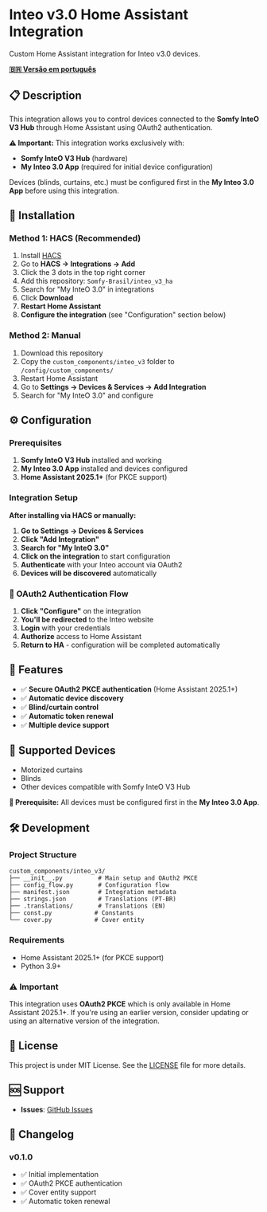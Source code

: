 # Inteo v3.0 Home Assistant Integration

Custom Home Assistant integration for Inteo v3.0 devices.

**[🇧🇷 Versão em português](README.md)**

## 📋 Description

This integration allows you to control devices connected to the **Somfy InteO V3 Hub** through Home Assistant using OAuth2 authentication.

**⚠️ Important:** This integration works exclusively with:
- **Somfy InteO V3 Hub** (hardware)
- **My Inteo 3.0 App** (required for initial device configuration)

Devices (blinds, curtains, etc.) must be configured first in the **My Inteo 3.0 App** before using this integration.

## 🚀 Installation

### Method 1: HACS (Recommended)
1. Install [HACS](https://hacs.xyz/)
2. Go to **HACS → Integrations → Add**
3. Click the 3 dots in the top right corner
4. Add this repository: `Somfy-Brasil/inteo_v3_ha`
5. Search for "My InteO 3.0" in integrations
6. Click **Download**
7. **Restart Home Assistant**
8. **Configure the integration** (see "Configuration" section below)

### Method 2: Manual
1. Download this repository
2. Copy the `custom_components/inteo_v3` folder to `/config/custom_components/`
3. Restart Home Assistant
4. Go to **Settings → Devices & Services → Add Integration**
5. Search for "My InteO 3.0" and configure

## ⚙️ Configuration

### Prerequisites
1. **Somfy InteO V3 Hub** installed and working
2. **My Inteo 3.0 App** installed and devices configured
3. **Home Assistant 2025.1+** (for PKCE support)

### Integration Setup
**After installing via HACS or manually:**

1. **Go to Settings → Devices & Services**
2. **Click "Add Integration"**
3. **Search for "My InteO 3.0"**
4. **Click on the integration** to start configuration
5. **Authenticate** with your Inteo account via OAuth2
6. **Devices will be discovered** automatically

### 🔧 OAuth2 Authentication Flow
1. **Click "Configure"** on the integration
2. **You'll be redirected** to the Inteo website
3. **Login** with your credentials
4. **Authorize** access to Home Assistant
5. **Return to HA** - configuration will be completed automatically

## 🔧 Features

- ✅ **Secure OAuth2 PKCE authentication** (Home Assistant 2025.1+)
- ✅ **Automatic device discovery**
- ✅ **Blind/curtain control**
- ✅ **Automatic token renewal**
- ✅ **Multiple device support**

## 📱 Supported Devices

- Motorized curtains
- Blinds
- Other devices compatible with Somfy InteO V3 Hub

**📱 Prerequisite:** All devices must be configured first in the **My Inteo 3.0 App**.

## 🛠️ Development

### Project Structure
```
custom_components/inteo_v3/
├── __init__.py          # Main setup and OAuth2 PKCE
├── config_flow.py       # Configuration flow
├── manifest.json        # Integration metadata
├── strings.json         # Translations (PT-BR)
├── .translations/       # Translations (EN)
├── const.py            # Constants
└── cover.py            # Cover entity
```

### Requirements
- Home Assistant 2025.1+ (for PKCE support)
- Python 3.9+

### ⚠️ Important
This integration uses **OAuth2 PKCE** which is only available in Home Assistant 2025.1+. If you're using an earlier version, consider updating or using an alternative version of the integration.

## 📄 License

This project is under MIT License. See the [LICENSE](LICENSE) file for more details.

## 🆘 Support

- **Issues**: [GitHub Issues](https://github.com/Somfy-Brasil/inteo_v3_ha/issues)

## 📝 Changelog

### v0.1.0
- ✅ Initial implementation
- ✅ OAuth2 PKCE authentication
- ✅ Cover entity support
- ✅ Automatic token renewal 